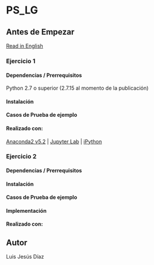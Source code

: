 # PS_LG

## Antes de Empezar

[Read in English](https://github.com/drconopoima/PS_LG.git/blob/master/README.en.md)

### Ejercicio 1

#### Dependencias / Prerrequisitos

Python 2.7 o superior (2.7.15 al momento de la publicación)

#### Instalación

#### Casos de Prueba de ejemplo

#### Realizado con:

[Anaconda2 v5.2](https://www.anaconda.com/download/#linux) | [Jupyter Lab](https://github.com/jupyterlab/jupyterlab) | [iPython](https://ipython.org/install.html)

### Ejercicio 2

#### Dependencias / Prerrequisitos

#### Instalación

#### Casos de Prueba de ejemplo

#### Implementación

#### Realizado con:

## Autor

Luis Jesús Díaz
